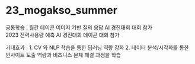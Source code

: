 # 23_mogakso_summer

공통학습 : 월간 데이콘 이미지 기반 질의 응답 AI 경진대회 대회 참가  
           2023 전력사용량 예측 AI 경진대회 데이콘 대회 참가

기대효과 : 1.  CV 와 NLP 학습을 통한 딥러닝 역량 강화
           2.  데이터 분석/시각화를 통한 인사이트 도출 역량과 비즈니스 문제 해결 과정을 학습
